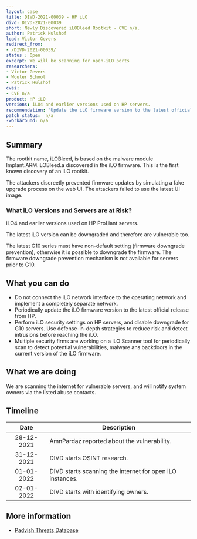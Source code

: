 ```yaml
---
layout: case
title: DIVD-2021-00039 - HP iLO
divd: DIVD-2021-00039
short: Newly Discovered iLOBleed Rootkit - CVE n/a.
author: Patrick Hulshof
lead: Victor Gevers
redirect_from:
- /DIVD-2021-00039/
status : Open
excerpt: We will be scanning for open-iLO ports
researchers:
- Victor Gevers
- Wouter Schoot
- Patrick Hulshof
cves:
- CVE n/a
product: HP iLO
versions: iLO4 and earlier versions used on HP servers.
recommendation: "Update the iLO firmware version to the latest official release from HP"
patch_status:  n/a
-workaround: n/a
---
```

## Summary

The rootkit name, iLOBleed, is based on the malware module Implant.ARM.iLOBleed.a discovered in the iLO firmware. This is the first known discovery of an iLO rootkit.

The attackers discreetly prevented firmware updates by simulating a fake upgrade process on the web UI. The attackers failed to use the latest UI image.

### What iLO Versions and Servers are at Risk?
iLO4 and earlier versions used on HP ProLiant servers.

The latest iLO version can be downgraded and therefore are vulnerable too.

The latest G10 series must have non-default setting (firmware downgrade prevention), otherwise it is possible to downgrade the firmware. The firmware downgrade prevention mechanism is not available for servers prior to G10.

## What you can do

* Do not connect the iLO network interface to the operating network and implement a completely separate network.
* Periodically update the iLO firmware version to the latest official release from HP.
* Perform iLO security settings on HP servers, and disable downgrade for G10 servers.
Use defense-in-depth strategies to reduce risk and detect intrusions before reaching the iLO.
* Multiple security firms are working on a iLO Scanner tool for periodically scan to detect potential vulnerabilities, malware ans backdoors in the current version of the iLO firmware.

## What we are doing

We are scanning the internet for vulnerable servers, and will notify system owners via the listed abuse contacts.

## Timeline

| Date | Description |
|:-----:|-------------|
| 28-12-2021 | AmnPardaz reported about the vulnerability. |
| 31-12-2021 | DIVD starts OSINT research. |
| 01-01-2022 | DIVD starts scanning the internet for open iLO instances. |
| 02-01-2022 | DIVD starts with identifying owners. |


## More information
* [Padvish Threats Database](https://threats.amnpardaz.com/en/2021/12/28/implant-arm-ilobleed-a/)
